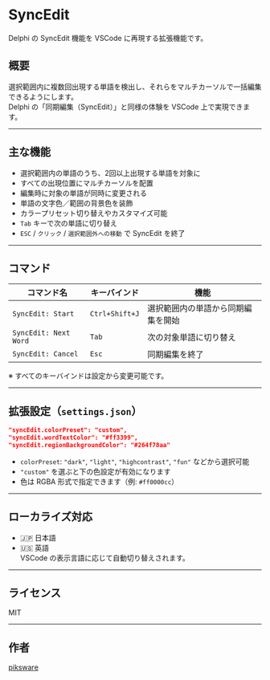 # SyncEdit

Delphi の SyncEdit 機能を VSCode に再現する拡張機能です。

## 概要

選択範囲内に複数回出現する単語を検出し、それらをマルチカーソルで一括編集できるようにします。  
Delphi の「同期編集（SyncEdit）」と同様の体験を VSCode 上で実現できます。

---

## 主な機能

- 選択範囲内の単語のうち、2回以上出現する単語を対象に
- すべての出現位置にマルチカーソルを配置
- 編集時に対象の単語が同時に変更される
- 単語の文字色／範囲の背景色を装飾
- カラープリセット切り替えやカスタマイズ可能
- `Tab` キーで次の単語に切り替え
- `ESC` / `クリック` / `選択範囲外への移動` で SyncEdit を終了

---

## コマンド

| コマンド名 | キーバインド | 機能 |
|------------|--------------|------|
| `SyncEdit: Start` | `Ctrl+Shift+J` | 選択範囲内の単語から同期編集を開始 |
| `SyncEdit: Next Word` | `Tab` | 次の対象単語に切り替え |
| `SyncEdit: Cancel` | `Esc` | 同期編集を終了 |

※ すべてのキーバインドは設定から変更可能です。

---

## 拡張設定（`settings.json`）

```json
"syncEdit.colorPreset": "custom",
"syncEdit.wordTextColor": "#ff3399",
"syncEdit.regionBackgroundColor": "#264f78aa"
```

- `colorPreset`: `"dark"`, `"light"`, `"highcontrast"`, `"fun"` などから選択可能
- `"custom"` を選ぶと下の色設定が有効になります
- 色は RGBA 形式で指定できます（例: `#ff0000cc`）

---

## ローカライズ対応

- 🇯🇵 日本語
- 🇺🇸 英語  
VSCode の表示言語に応じて自動切り替えされます。

---

## ライセンス

MIT

---

## 作者

[piksware](https://piksware.com/)
